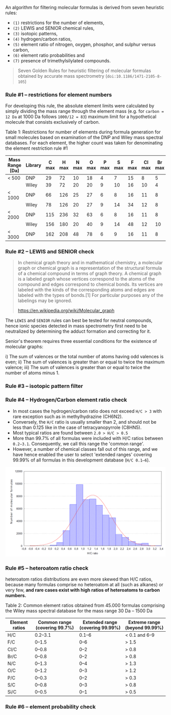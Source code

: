 An algorithm for filtering molecular formulas is derived from seven heuristic rules: 

+ ``(1)`` restrictions for the number of elements, 
+ ``(2)`` LEWIS and SENIOR chemical rules, 
+ ``(3)`` isotopic patterns, 
+ ``(4)`` hydrogen/carbon ratios, 
+ ``(5)`` element ratio of nitrogen, oxygen, phosphor, and sulphur versus carbon, 
+ ``(6)`` element ratio probabilities and 
+ ``(7)`` presence of trimethylsilylated compounds.

> Seven Golden Rules for heuristic filtering of molecular formulas obtained by accurate mass spectrometry (``doi:10.1186/1471-2105-8-105``)


### Rule #1 – restrictions for element numbers

For developing this rule, the absolute element limits were calculated by simply dividing the mass range through the element mass (e.g. for ``carbon = 12 Da`` at 1000 Da follows ``1000/12 = 83``) maximum limit for a hypothetical molecule that consists exclusively of carbon.

Table 1: Restrictions for number of elements during formula generation for small molecules based on examination of the DNP and Wiley mass spectral databases. For each element, the higher count was taken for denominating the element restriction rule #1

|Mass Range [Da]|Library|C max|H max|N max|O max|P max|S max|F max|Cl max|Br max|Si max|
|---------------|-------|-----|-----|-----|-----|-----|-----|-----|------|------|------|
|     < 500     |  DNP  |  29 |  72 | 10  | 18  |  4  |  7  |  15 |  8   |   5  |      |
|               | Wiley |  39 |  72 | 20  | 20  |  9  |  10 |  16 |  10  |   4  |  8   |
|     < 1000    |  DNP  |  66 | 126 | 25  | 27  |  6  |  8  |  16 |  11  |   8  |      |
|               | Wiley |  78 | 126 | 20  | 27  |  9  |  14 |  34 |  12  |   8  |  14  |
|     < 2000    |  DNP  | 115 | 236 | 32  | 63  |  6  |  8  |  16 |  11  |   8  |      |
|               | Wiley | 156 | 180 | 20  | 40  |  9  |  14 |  48 |  12  |  10  |  15  |
|     < 3000    |  DNP  | 162 | 208 | 48  | 78  |  6  |  9  |  16 |  11  |   8  |      |


### Rule #2 – LEWIS and SENIOR check

> In chemical graph theory and in mathematical chemistry, a molecular graph or chemical graph is a representation of the structural formula of a chemical compound in terms of graph theory. A chemical graph is a labeled graph whose vertices correspond to the atoms of the compound and edges correspond to chemical bonds. Its vertices are labeled with the kinds of the corresponding atoms and edges are labeled with the types of bonds.[1] For particular purposes any of the labelings may be ignored.
>
> https://en.wikipedia.org/wiki/Molecular_graph

The ``LEWIS`` and ``SENIOR`` rules can best be tested for neutral compounds, hence ionic species detected in mass spectrometry first need to be neutralized by determining
the adduct formation and correcting for it.

Senior's theorem requires three essential conditions for the existence of molecular graphs:

i) The sum of valences or the total number of atoms having odd valences is even;
ii) The sum of valences is greater than or equal to twice the maximum valence;
iii) The sum of valences is greater than or equal to twice the number of atoms minus 1.

### Rule #3 – isotopic pattern filter

### Rule #4 – Hydrogen/Carbon element ratio check

+ In most cases the hydrogen/carbon ratio does not exceed ``H/C > 3`` with rare exception such as in methylhydrazine (CH6N2).
+ Conversely, the ``H/C`` ratio is usually smaller than 2, and should not be less than 0.125 like in the case of tetracyanopyrrole (C8HN5).
+ Most typical ratios are found between ``2.0 > H/C > 0.5``
+ More than 99.7% of all formulas were included with H/C ratios between ``0.2–3.1``. Consequently, we call this range the 'common range'.
+ However, a number of chemical classes fall out of this range, and we have hence enabled the user to select 'extended ranges' covering 99.99% of all formulas in this development database (``H/C 0.1–6``).

![](./HC_ratio.PNG)

### Rule #5 – heteroatom ratio check

heteroatom ratios distributions are even more skewed than H/C ratios, because many formulas comprise no heteroatom at all (such as alkanes) or very few, **and rare cases exist with high ratios of heteroatoms to carbon numbers.**

Table 2: Common element ratios obtained from 45.000 formulas comprising the Wiley mass spectral database for the mass range 30 Da – 1500 Da 

|Element ratios|Common range (covering 99.7%)|Extended range (covering 99.99%)|Extreme range (beyond 99.99%)|
|--------------|-----------------------------|--------------------------------|-----------------------------|
|     H/C      |           0.2–3.1           |             0.1–6              |         < 0.1 and 6–9       |
|     F/C      |             0–1.5           |               0–6              |         > 1.5               |
|    Cl/C      |             0–0.8           |               0–2              |         > 0.8               |
|    Br/C      |             0–0.8           |               0–2              |         > 0.8               |
|     N/C      |             0–1.3           |               0–4              |         > 1.3               |
|     O/C      |             0–1.2           |               0–3              |         > 1.2               |
|     P/C      |             0–0.3           |               0–2              |         > 0.3               |
|     S/C      |             0–0.8           |               0–3              |         > 0.8               |
|    Si/C      |             0–0.5           |               0–1              |         > 0.5               |

### Rule #6 – element probability check